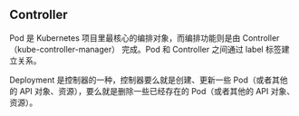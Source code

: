 ## Controller

Pod 是 Kubernetes 项目里最核心的编排对象，而编排功能则是由 Controller（kube-controller-manager） 完成。Pod 和 Controller 之间通过 label 标签建立关系。

Deployment 是控制器的一种，控制器要么就是创建、更新一些 Pod（或者其他的 API 对象、资源），要么就是删除一些已经存在的 Pod（或者其他的 API 对象、资源）。

